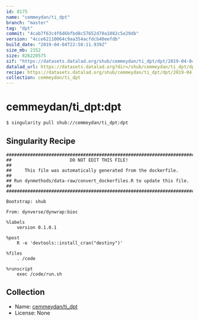 ```yaml
---
id: 8175
name: "cemmeydan/ti_dpt"
branch: "master"
tag: "dpt"
commit: "4cab7f63c4f6d6bfbd8c57652d70a1082c5e29db"
version: "4cce62110064c9aa354acfdcb40eefdb"
build_date: "2019-04-04T22:58:11.939Z"
size_mb: 2152
size: 826220575
sif: "https://datasets.datalad.org/shub/cemmeydan/ti_dpt/dpt/2019-04-04-4cab7f63-4cce6211/4cce62110064c9aa354acfdcb40eefdb.simg"
datalad_url: https://datasets.datalad.org?dir=/shub/cemmeydan/ti_dpt/dpt/2019-04-04-4cab7f63-4cce6211/
recipe: https://datasets.datalad.org/shub/cemmeydan/ti_dpt/dpt/2019-04-04-4cab7f63-4cce6211/Singularity
collection: cemmeydan/ti_dpt
---
```


# cemmeydan/ti_dpt:dpt

```bash
$ singularity pull shub://cemmeydan/ti_dpt:dpt
```

## Singularity Recipe

```singularity
########################################################################
##                      DO NOT EDIT THIS FILE!                        ##
##     This file was automatically generated from the dockerfile.     ##
## Run dynmethods/data-raw/convert_dockerfiles.R to update this file. ##
########################################################################

Bootstrap: shub

From: dynverse/dynwrap:bioc

%labels
    version 0.1.0.1

%post
    R -e 'devtools::install_cran("destiny")'

%files
    . /code

%runscript
    exec /code/run.sh
```

## Collection

 - Name: [cemmeydan/ti_dpt](https://github.com/cemmeydan/ti_dpt)
 - License: None

